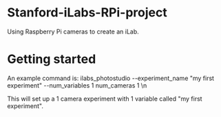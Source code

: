 # Stanford-iLabs-RPi-project
Using Raspberry Pi cameras to create an iLab.

# Getting started
An example command is: ilabs_photostudio --experiment_name "my first experiment" --num_variables 1 num_cameras 1 \n

This will set up a 1 camera experiment with 1 variable called "my first experiment".
